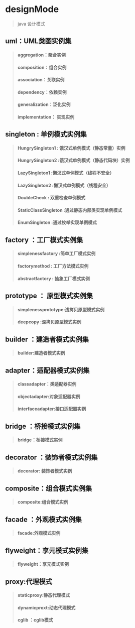 # designMode
> java 设计模式
## uml：UML类图实例集
> #### aggregation：聚合实例
> #### composition：组合实例
> #### association：关联实例
> #### dependency：依赖实例
> #### generalization：泛化实例
> #### implementation： 实现实例
## singleton : 单例模式实例集
> #### HungrySingleton1 : 饿汉式单例模式（静态常量）实例
> #### HungrySingleton2 :饿汉式单例模式（静态代码块）实例
> #### LazySingleton1 :懒汉式单例模式（线程不安全）
> #### LazySingleton2 :懒汉式单例模式（线程安全）
> #### DoubleCheck : 双重检查单例模式
> #### StaticClassSingleton :通过静态内部类实现单例模式
> #### EnumSingleton :通过枚举实现单例模式
## factory ：工厂模式实例集
> #### simplenessfactory :简单工厂模式实例
> #### factorymethod : 工厂方法模式实例
> #### abstractfactory : 抽象工厂模式实例
## prototype ： 原型模式实例集
> #### simplenessprototype:浅拷贝原型模式实例
> #### deepcopy :深拷贝原型模式实例
## builder ：建造者模式实例集
> #### builder:建造者模式实例
## adapter：适配器模式实例集
> #### classadapter：类适配器实例
> #### objectadapter:对象适配器实例
> #### interfaceadapter:接口适配器实例
## bridge ：桥接模式实例集
> #### bridge：桥接模式实例
## decorator ：装饰者模式实例集
> #### decorator: 装饰者模式实例
## composite：组合模式实例集
> #### composite:组合模式实例
## facade ：外观模式实例集
> #### facade:外观模式实例
## flyweight：享元模式实例集
> #### flyweight：享元模式实例
## proxy:代理模式
> #### staticproxy:静态代理模式
> #### dynamicproxt:动态代理模式
> #### cglib ：cglib模式